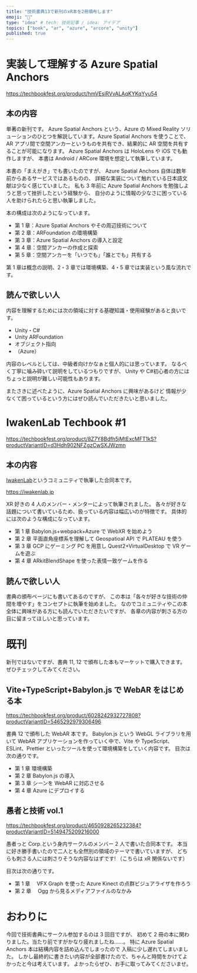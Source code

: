 ```yaml
---
title: "技術書典13で新刊のxR本を2冊頒布します"
emoji: "🕺"
type: "idea" # tech: 技術記事 / idea: アイデア
topics: ["book", "ar", "azure", "arcore", "unity"]
published: true
---
```


# 実装して理解する Azure Spatial Anchors

https://techbookfest.org/product/hmVEsiRVvALAqKYKqYyu54

## 本の内容

単著の新刊です。
Azure Spatial Anchors という、Azure の Mixed Reality ソリューションのひとつを解説しています。Azure Spatial Anchors を使うことで、AR アプリ間で空間アンカーというものを共有でき、結果的に AR 空間を共有することが可能になります。
Azure Spatial Anchors は HoloLens や iOS でも動作しますが、
本書は Android / ARCore 環境を想定して執筆しています。

本書の「まえがき」でも書いたのですが、
Azure Spatial Anchors 自体は数年前からあるサービスではあるものの、
詳細な実装について触れている日本語文献は少なく感じていました。
私も 3 年前に Azure Spatial Anchors を勉強しようと思って挫折したという経験から、
自分のように情報の少なさに困っている人を助けられたらと思い執筆しました。

本の構成は次のようになっています。

- 第 1 章：Azure Spatial Anchors やその周辺技術について
- 第 2 章：ARFoundation の環境構築
- 第 3 章：Azure Spatial Anchors の導入と設定
- 第 4 章：空間アンカーの作成と探索
- 第 5 章：空間アンカーを「いつでも」「誰とでも」共有する

第 1 章は概念の説明、2・3 章では環境構築、4・5 章では実装という風な流れです。

## 読んで欲しい人

内容を理解するためには次の領域に対する基礎知識・使用経験があると良いです。

- Unity・C#
- Unity ARFoundation
- オブジェクト指向
- （Azure）

内容のレベルとしては、中級者向けかなぁと個人的には思っています。
なるべく丁寧に噛み砕いて説明をしているつもりですが、
Unity や C#初心者の方にはちょっと説明が難しい可能性もあります。

またさきに述べたように、Azure Spatial Anchors に興味があるけど
情報が少なくて困っているという方にはぜひ読んでいただきたいと思いました。

# IwakenLab Techbook #1

https://techbookfest.org/product/8Z7Y8Bdfh5jMtExcMFT1kS?productVariantID=d3Hdh902NFZgzCwSXJWzmn

## 本の内容

[IwakenLab](https://iwakenlab.jp)というコミュニティで執筆した合同本です。

https://iwakenlab.jp

XR 好きの 4 人のメンバー・メンターによって執筆されました。
各々が好きな話題について書いているため、扱っている内容は幅広いのが特徴です。
具体的には次のような構成になっています。

<!-- textlint-disable -->

- 第 1 章 Babylon.js+webpack+Azure で WebXR を始めよう
- 第 2 章 平面直角座標系を理解して Geospatioal API で PLATEAU を使う
- 第 3 章 GCP にゲーミング PC を用意し Quest2+VirtualDesktop で VR ゲームを遊ぶ
- 第 4 章 ARkitBlendShape を使った表情一致ゲームを作る
<!-- textlint-enable -->

## 読んで欲しい人

書典の頒布ページにも書いてあるのですが、
この本は「各々が好きな技術の仲間を増やす」をコンセプトに執筆を始めました。
なのでコミュニティやこの本全体に興味がある方にも読んでいただきたいですが、
各章の内容が刺さる方の目に留まってほしいと思っています。

# 既刊

新刊ではないですが、書典 11, 12 で頒布した本もマーケットで購入できます。
ぜひチェックしてみてください。

## Vite+TypeScript+Babylon.js で WebAR をはじめる本

https://techbookfest.org/product/6028242932727808?productVariantID=5465292979306496

書典 12 で頒布した WebAR 本です。
Babylon.js という WebGL ライブラリを用いて WebAR アプリケーションを作っていく中で、Vite や TypeScript、ESLint、Prettier といったツールを使って環境構築をしていく内容です。
目次は次の通りです。

<!-- textlint-disable -->

- 第 1 章 環境構築
- 第 2 章 Babylon.js の導入
- 第 3 章 シーンを WebAR に対応させる
- 第 4 章 Azure にデプロイする
<!-- textlint-enable -->

## 愚者と技術 vol.1

https://techbookfest.org/product/4650928265232384?productVariantID=5149475209216000

<!-- textlint-disable -->

愚者っと Corp.という身内サークルのメンバー 2 人で書いた合同本です。
本当に好き勝手書いたので二人とも全然別の領域のテーマで書いていますが、
どちらも刺さる人には刺さりそうな内容なはずです!
（こちらは xR 関係ないです）

<!-- textlint-enable -->

目次は次の通りです。

- 第 1 章　 VFX Graph を使った Azure Kinect の点群ビジュアライザを作ろう
- 第 2 章　 Ogg から見るメディアファイルのなかみ

# おわりに

今回で技術書典にサークル参加するのは 3 回目ですが、
初めて 2 冊の本に関わりました。当たり前ですがかなり疲れましたね......。
特に Azure Spatial Anchors 本は結構内容を詰め込んでしまったので
入稿に少し遅れてしまいました。
しかし最終的に書きたい内容が全部書けたので、ちゃんと時間をかけてよかったと今は考えています。
よかったらぜひ、お手に取ってみてくださいませ。
